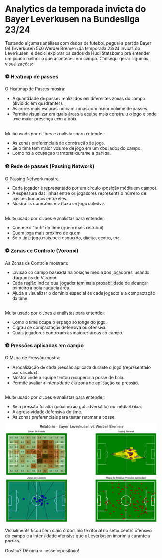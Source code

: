 # Analytics da temporada invicta do Bayer Leverkusen na Bundesliga 23/24

Testando algumas análises com dados de futebol, peguei a partida Bayer 04 Leverkusen 5x0 Werder Bremen (da temporada 23/24 invicta do Leverkusen) e decidi explorar os dados da Hudl Statsbomb pra entender um pouco melhor o que aconteceu em campo.
Consegui gerar algumas visualizações:

### ⚽ Heatmap de passes

O Heatmap de Passes mostra:
- A quantidade de passes realizados em diferentes zonas do campo (dividido em quadrantes).
- As cores mais escuras indicam zonas com maior volume de passes.
- Permite visualizar em quais áreas a equipe mais construiu o jogo e onde teve maior presença com a bola.

<br>Muito usado por clubes e analistas para entender:<br>
- As zonas preferenciais de construção de jogo.
- Se o time tem maior volume de jogo em um dos lados do campo.
- Como foi a ocupação territorial durante a partida.

### ⚽ Rede de passes (Passing Network)

O Passing Network mostra:
- Cada jogador é representado por um círculo (posição média em campo). 
- A espessura das linhas entre os jogadores representa o número de passes trocados entre eles. 
- Mostra as conexões e o fluxo de jogo coletivo. 

<br>Muito usado por clubes e analistas para entender:<br>
- Quem é o “hub” do time (quem mais distribui) 
- Quem joga mais próximo de quem 
- Se o time joga mais pela esquerda, direita, centro, etc.

### ⚽ Zonas de Controle (Voronoi)

As Zonas de Controle mostram:
- Divisão do campo baseada na posição média dos jogadores, usando diagramas de Voronoi.
- Cada região indica qual jogador tem mais probabilidade de alcançar primeiro a bola naquela área.
- Ajuda a visualizar o domínio espacial de cada jogador e a compactação do time.

<br>Muito usado por clubes e analistas para entender:<br>
- Como o time ocupa o espaço ao longo do jogo.
- O grau de compactação defensiva ou ofensiva.
- Quais jogadores controlam as maiores áreas do campo.

### ⚽ Pressões aplicadas em campo
O Mapa de Pressão mostra:
- A localização de cada pressão aplicada durante o jogo (representado por círculos).
- Mostra onde a equipe tentou recuperar a posse de bola.
- Permite avaliar a intensidade e a zona de aplicação da pressão.

<br>Muito usado por clubes e analistas para entender:<br>
- Se a pressão foi alta (próximo ao gol adversário) ou média/baixa.
- A agressividade defensiva do time.
- As zonas preferenciais para tentar retomar a posse.


![](https://raw.githubusercontent.com/josehenriqueroveda/leverkusen-2324/refs/heads/main/imgs/out.png)

Visualmente ficou bem claro o domínio territorial no setor centro ofensivo do campo e a intensidade ofensiva que o Leverkusen imprimiu durante a partida.

Gostou? Dê uma ⭐ nesse repositório!

